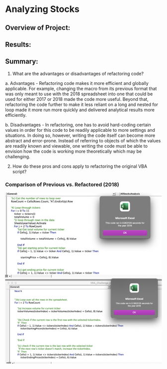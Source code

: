 # Analyzing Stocks

## Overview of Project: 

## Results: 

## Summary: 
1. What are the advantages or disadvantages of refactoring code?

  a. Advantages - Refactoring code makes it more efficient and globally applicable. For example, changing the macro from its previous format that was only meant to use with the 2018 spreadsheet into one that could be used for either 2017 or 2018 made the code more useful. Beyond that, refactoring the code further to make it less reliant on a long and nested for loop made it more run more quickly and delivered analytical results more efficiently.
  
  b. Disadvantages - In refactoring, one has to avoid hard-coding certain values in order for this code to be readily applicable to more settings and situations. In doing so, however, writing the code itself can become more abstract and error-prone. Instead of referring to objects of which the values are readily known and viewable, one writing the code must be able to envision how the code is working more theoretically which may be challenging.  

2. How do these pros and cons apply to refactoring the original VBA script?
### Comparison of Previous vs. Refactored (2018)
![Outcomes Based on Goals](https://github.com/vivek-gurumoorthy/stock-analysis/blob/main/Old_2018.png)
![Outcomes Based on Goals](https://github.com/vivek-gurumoorthy/stock-analysis/blob/main/Refactored_2018.png)
